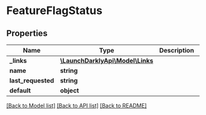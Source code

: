 # FeatureFlagStatus

## Properties
Name | Type | Description | Notes
------------ | ------------- | ------------- | -------------
**_links** | [**\LaunchDarklyApi\Model\Links**](Links.md) |  | [optional] 
**name** | **string** | | Name     | Description | | --------:| ----------- | | new      | the feature flag was created within the last 7 days, and has not been requested yet | | active   | the feature flag was requested by your servers or clients within the last 7 days | | inactive | the feature flag was created more than 7 days ago, and hasn&#39;t been requested by your servers or clients within the past 7 days | | launched | one variation of the feature flag has been rolled out to all your users for at least 7 days | | [optional] 
**last_requested** | **string** |  | [optional] 
**default** | **object** |  | [optional] 

[[Back to Model list]](../README.md#documentation-for-models) [[Back to API list]](../README.md#documentation-for-api-endpoints) [[Back to README]](../README.md)


